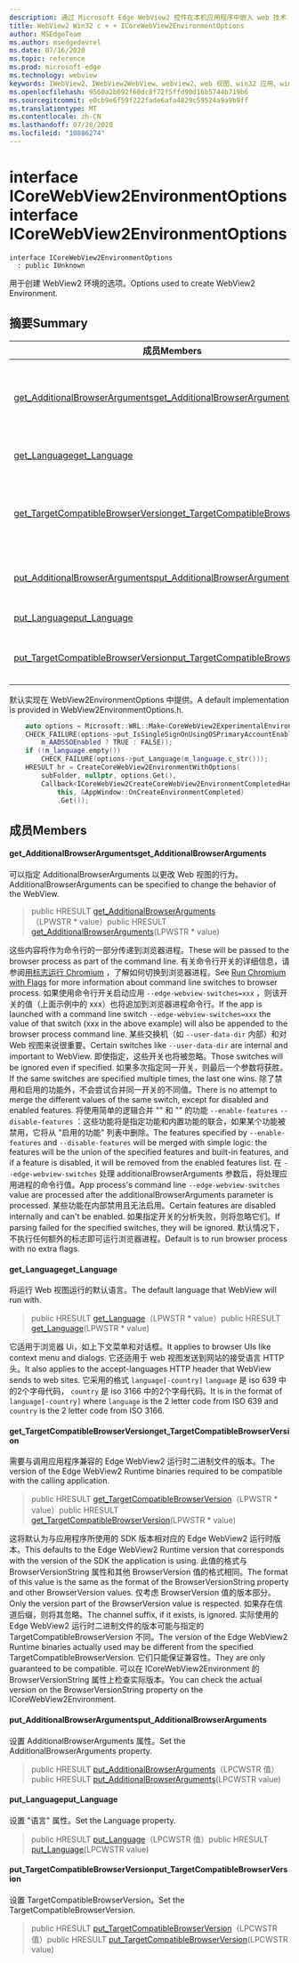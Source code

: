 ```yaml
---
description: 通过 Microsoft Edge WebView2 控件在本机应用程序中嵌入 web 技术（HTML、CSS 和 JavaScript）
title: WebView2 Win32 c + + ICoreWebView2EnvironmentOptions
author: MSEdgeTeam
ms.author: msedgedevrel
ms.date: 07/16/2020
ms.topic: reference
ms.prod: microsoft-edge
ms.technology: webview
keywords: IWebView2、IWebView2WebView、webview2、web 视图、win32 应用、win32、edge、ICoreWebView2、ICoreWebView2Controller、浏览器控件、边缘 html、ICoreWebView2EnvironmentOptions
ms.openlocfilehash: 9560a2b092f60dc8f72f5ffd90d16b5744b719b6
ms.sourcegitcommit: e0cb9e6f59f222fade6afa4829c59524a9a9b9ff
ms.translationtype: MT
ms.contentlocale: zh-CN
ms.lasthandoff: 07/20/2020
ms.locfileid: "10886274"
---
```

# <span data-ttu-id="16a32-104">interface ICoreWebView2EnvironmentOptions</span><span class="sxs-lookup"><span data-stu-id="16a32-104">interface ICoreWebView2EnvironmentOptions</span></span> 

```
interface ICoreWebView2EnvironmentOptions
  : public IUnknown
```

<span data-ttu-id="16a32-105">用于创建 WebView2 环境的选项。</span><span class="sxs-lookup"><span data-stu-id="16a32-105">Options used to create WebView2 Environment.</span></span>

## <span data-ttu-id="16a32-106">摘要</span><span class="sxs-lookup"><span data-stu-id="16a32-106">Summary</span></span>

 <span data-ttu-id="16a32-107">成员</span><span class="sxs-lookup"><span data-stu-id="16a32-107">Members</span></span>                        | <span data-ttu-id="16a32-108">描述</span><span class="sxs-lookup"><span data-stu-id="16a32-108">Descriptions</span></span>
--------------------------------|---------------------------------------------
[<span data-ttu-id="16a32-109">get_AdditionalBrowserArguments</span><span class="sxs-lookup"><span data-stu-id="16a32-109">get_AdditionalBrowserArguments</span></span>](#get_additionalbrowserarguments) | <span data-ttu-id="16a32-110">可以指定 AdditionalBrowserArguments 以更改 Web 视图的行为。</span><span class="sxs-lookup"><span data-stu-id="16a32-110">AdditionalBrowserArguments can be specified to change the behavior of the WebView.</span></span>
[<span data-ttu-id="16a32-111">get_Language</span><span class="sxs-lookup"><span data-stu-id="16a32-111">get_Language</span></span>](#get_language) | <span data-ttu-id="16a32-112">将运行 Web 视图运行的默认语言。</span><span class="sxs-lookup"><span data-stu-id="16a32-112">The default language that WebView will run with.</span></span>
[<span data-ttu-id="16a32-113">get_TargetCompatibleBrowserVersion</span><span class="sxs-lookup"><span data-stu-id="16a32-113">get_TargetCompatibleBrowserVersion</span></span>](#get_targetcompatiblebrowserversion) | <span data-ttu-id="16a32-114">需要与调用应用程序兼容的 Edge WebView2 运行时二进制文件的版本。</span><span class="sxs-lookup"><span data-stu-id="16a32-114">The version of the Edge WebView2 Runtime binaries required to be compatible with the calling application.</span></span>
[<span data-ttu-id="16a32-115">put_AdditionalBrowserArguments</span><span class="sxs-lookup"><span data-stu-id="16a32-115">put_AdditionalBrowserArguments</span></span>](#put_additionalbrowserarguments) | <span data-ttu-id="16a32-116">设置 AdditionalBrowserArguments 属性。</span><span class="sxs-lookup"><span data-stu-id="16a32-116">Set the AdditionalBrowserArguments property.</span></span>
[<span data-ttu-id="16a32-117">put_Language</span><span class="sxs-lookup"><span data-stu-id="16a32-117">put_Language</span></span>](#put_language) | <span data-ttu-id="16a32-118">设置 "语言" 属性。</span><span class="sxs-lookup"><span data-stu-id="16a32-118">Set the Language property.</span></span>
[<span data-ttu-id="16a32-119">put_TargetCompatibleBrowserVersion</span><span class="sxs-lookup"><span data-stu-id="16a32-119">put_TargetCompatibleBrowserVersion</span></span>](#put_targetcompatiblebrowserversion) | <span data-ttu-id="16a32-120">设置 TargetCompatibleBrowserVersion。</span><span class="sxs-lookup"><span data-stu-id="16a32-120">Set the TargetCompatibleBrowserVersion.</span></span>

<span data-ttu-id="16a32-121">默认实现在 WebView2EnvironmentOptions 中提供。</span><span class="sxs-lookup"><span data-stu-id="16a32-121">A default implementation is provided in WebView2EnvironmentOptions.h.</span></span>

```cpp
    auto options = Microsoft::WRL::Make<CoreWebView2ExperimentalEnvironmentOptions>();
    CHECK_FAILURE(options->put_IsSingleSignOnUsingOSPrimaryAccountEnabled(
        m_AADSSOEnabled ? TRUE : FALSE));
    if (!m_language.empty())
        CHECK_FAILURE(options->put_Language(m_language.c_str()));
    HRESULT hr = CreateCoreWebView2EnvironmentWithOptions(
        subFolder, nullptr, options.Get(),
        Callback<ICoreWebView2CreateCoreWebView2EnvironmentCompletedHandler>(
            this, &AppWindow::OnCreateEnvironmentCompleted)
            .Get());
```

## <span data-ttu-id="16a32-122">成员</span><span class="sxs-lookup"><span data-stu-id="16a32-122">Members</span></span>

#### <span data-ttu-id="16a32-123">get_AdditionalBrowserArguments</span><span class="sxs-lookup"><span data-stu-id="16a32-123">get_AdditionalBrowserArguments</span></span> 

<span data-ttu-id="16a32-124">可以指定 AdditionalBrowserArguments 以更改 Web 视图的行为。</span><span class="sxs-lookup"><span data-stu-id="16a32-124">AdditionalBrowserArguments can be specified to change the behavior of the WebView.</span></span>

> <span data-ttu-id="16a32-125">public HRESULT [get_AdditionalBrowserArguments](#get_additionalbrowserarguments)（LPWSTR \* value）</span><span class="sxs-lookup"><span data-stu-id="16a32-125">public HRESULT [get_AdditionalBrowserArguments](#get_additionalbrowserarguments)(LPWSTR \* value)</span></span>

<span data-ttu-id="16a32-126">这些内容将作为命令行的一部分传递到浏览器进程。</span><span class="sxs-lookup"><span data-stu-id="16a32-126">These will be passed to the browser process as part of the command line.</span></span> <span data-ttu-id="16a32-127">有关命令行开关的详细信息，请参阅[用标志运行 Chromium](https://aka.ms/RunChromiumWithFlags) ，了解如何切换到浏览器进程。</span><span class="sxs-lookup"><span data-stu-id="16a32-127">See [Run Chromium with Flags](https://aka.ms/RunChromiumWithFlags) for more information about command line switches to browser process.</span></span> <span data-ttu-id="16a32-128">如果使用命令行开关启动应用 `--edge-webview-switches=xxx` ，则该开关的值（上面示例中的 xxx）也将追加到浏览器进程命令行。</span><span class="sxs-lookup"><span data-stu-id="16a32-128">If the app is launched with a command line switch `--edge-webview-switches=xxx` the value of that switch (xxx in the above example) will also be appended to the browser process command line.</span></span> <span data-ttu-id="16a32-129">某些交换机（如 `--user-data-dir` 内部）和对 Web 视图来说很重要。</span><span class="sxs-lookup"><span data-stu-id="16a32-129">Certain switches like `--user-data-dir` are internal and important to WebView.</span></span> <span data-ttu-id="16a32-130">即使指定，这些开关也将被忽略。</span><span class="sxs-lookup"><span data-stu-id="16a32-130">Those switches will be ignored even if specified.</span></span> <span data-ttu-id="16a32-131">如果多次指定同一开关，则最后一个参数将获胜。</span><span class="sxs-lookup"><span data-stu-id="16a32-131">If the same switches are specified multiple times, the last one wins.</span></span> <span data-ttu-id="16a32-132">除了禁用和启用的功能外，不会尝试合并同一开关的不同值。</span><span class="sxs-lookup"><span data-stu-id="16a32-132">There is no attempt to merge the different values of the same switch, except for disabled and enabled features.</span></span> <span data-ttu-id="16a32-133">将使用简单的逻辑合并 "" 和 "" 的功能 `--enable-features` `--disable-features` ：这些功能将是指定功能和内置功能的联合，如果某个功能被禁用，它将从 "启用的功能" 列表中删除。</span><span class="sxs-lookup"><span data-stu-id="16a32-133">The features specified by `--enable-features` and `--disable-features` will be merged with simple logic: the features will be the union of the specified features and built-in features, and if a feature is disabled, it will be removed from the enabled features list.</span></span> <span data-ttu-id="16a32-134">在 `--edge-webview-switches` 处理 additionalBrowserArguments 参数后，将处理应用进程的命令行值。</span><span class="sxs-lookup"><span data-stu-id="16a32-134">App process's command line `--edge-webview-switches` value are processed after the additionalBrowserArguments parameter is processed.</span></span> <span data-ttu-id="16a32-135">某些功能在内部禁用且无法启用。</span><span class="sxs-lookup"><span data-stu-id="16a32-135">Certain features are disabled internally and can't be enabled.</span></span> <span data-ttu-id="16a32-136">如果指定开关的分析失败，则将忽略它们。</span><span class="sxs-lookup"><span data-stu-id="16a32-136">If parsing failed for the specified switches, they will be ignored.</span></span> <span data-ttu-id="16a32-137">默认情况下，不执行任何额外的标志即可运行浏览器进程。</span><span class="sxs-lookup"><span data-stu-id="16a32-137">Default is to run browser process with no extra flags.</span></span>

#### <span data-ttu-id="16a32-138">get_Language</span><span class="sxs-lookup"><span data-stu-id="16a32-138">get_Language</span></span> 

<span data-ttu-id="16a32-139">将运行 Web 视图运行的默认语言。</span><span class="sxs-lookup"><span data-stu-id="16a32-139">The default language that WebView will run with.</span></span>

> <span data-ttu-id="16a32-140">public HRESULT [get_Language](#get_language)（LPWSTR \* value）</span><span class="sxs-lookup"><span data-stu-id="16a32-140">public HRESULT [get_Language](#get_language)(LPWSTR \* value)</span></span>

<span data-ttu-id="16a32-141">它适用于浏览器 Ui，如上下文菜单和对话框。</span><span class="sxs-lookup"><span data-stu-id="16a32-141">It applies to browser UIs like context menu and dialogs.</span></span> <span data-ttu-id="16a32-142">它还适用于 web 视图发送到网站的接受语言 HTTP 头。</span><span class="sxs-lookup"><span data-stu-id="16a32-142">It also applies to the accept-languages HTTP header that WebView sends to web sites.</span></span> <span data-ttu-id="16a32-143">它采用的格式 `language[-country]` `language` 是 iso 639 中的2个字母代码， `country` 是 iso 3166 中的2个字母代码。</span><span class="sxs-lookup"><span data-stu-id="16a32-143">It is in the format of `language[-country]` where `language` is the 2 letter code from ISO 639 and `country` is the 2 letter code from ISO 3166.</span></span>

#### <span data-ttu-id="16a32-144">get_TargetCompatibleBrowserVersion</span><span class="sxs-lookup"><span data-stu-id="16a32-144">get_TargetCompatibleBrowserVersion</span></span> 

<span data-ttu-id="16a32-145">需要与调用应用程序兼容的 Edge WebView2 运行时二进制文件的版本。</span><span class="sxs-lookup"><span data-stu-id="16a32-145">The version of the Edge WebView2 Runtime binaries required to be compatible with the calling application.</span></span>

> <span data-ttu-id="16a32-146">public HRESULT [get_TargetCompatibleBrowserVersion](#get_targetcompatiblebrowserversion)（LPWSTR \* value）</span><span class="sxs-lookup"><span data-stu-id="16a32-146">public HRESULT [get_TargetCompatibleBrowserVersion](#get_targetcompatiblebrowserversion)(LPWSTR \* value)</span></span>

<span data-ttu-id="16a32-147">这将默认为与应用程序所使用的 SDK 版本相对应的 Edge WebView2 运行时版本。</span><span class="sxs-lookup"><span data-stu-id="16a32-147">This defaults to the Edge WebView2 Runtime version that corresponds with the version of the SDK the application is using.</span></span> <span data-ttu-id="16a32-148">此值的格式与 BrowserVersionString 属性和其他 BrowserVersion 值的格式相同。</span><span class="sxs-lookup"><span data-stu-id="16a32-148">The format of this value is the same as the format of the BrowserVersionString property and other BrowserVersion values.</span></span> <span data-ttu-id="16a32-149">仅考虑 BrowserVersion 值的版本部分。</span><span class="sxs-lookup"><span data-stu-id="16a32-149">Only the version part of the BrowserVersion value is respected.</span></span> <span data-ttu-id="16a32-150">如果存在信道后缀，则将其忽略。</span><span class="sxs-lookup"><span data-stu-id="16a32-150">The channel suffix, if it exists, is ignored.</span></span> <span data-ttu-id="16a32-151">实际使用的 Edge WebView2 运行时二进制文件的版本可能与指定的 TargetCompatibleBrowserVersion 不同。</span><span class="sxs-lookup"><span data-stu-id="16a32-151">The version of the Edge WebView2 Runtime binaries actually used may be different from the specified TargetCompatibleBrowserVersion.</span></span> <span data-ttu-id="16a32-152">它们只能保证兼容性。</span><span class="sxs-lookup"><span data-stu-id="16a32-152">They are only guaranteed to be compatible.</span></span> <span data-ttu-id="16a32-153">可以在 ICoreWebView2Environment 的 BrowserVersionString 属性上检查实际版本。</span><span class="sxs-lookup"><span data-stu-id="16a32-153">You can check the actual version on the BrowserVersionString property on the ICoreWebView2Environment.</span></span>

#### <span data-ttu-id="16a32-154">put_AdditionalBrowserArguments</span><span class="sxs-lookup"><span data-stu-id="16a32-154">put_AdditionalBrowserArguments</span></span> 

<span data-ttu-id="16a32-155">设置 AdditionalBrowserArguments 属性。</span><span class="sxs-lookup"><span data-stu-id="16a32-155">Set the AdditionalBrowserArguments property.</span></span>

> <span data-ttu-id="16a32-156">public HRESULT [put_AdditionalBrowserArguments](#put_additionalbrowserarguments)（LPCWSTR 值）</span><span class="sxs-lookup"><span data-stu-id="16a32-156">public HRESULT [put_AdditionalBrowserArguments](#put_additionalbrowserarguments)(LPCWSTR value)</span></span>

#### <span data-ttu-id="16a32-157">put_Language</span><span class="sxs-lookup"><span data-stu-id="16a32-157">put_Language</span></span> 

<span data-ttu-id="16a32-158">设置 "语言" 属性。</span><span class="sxs-lookup"><span data-stu-id="16a32-158">Set the Language property.</span></span>

> <span data-ttu-id="16a32-159">public HRESULT [put_Language](#put_language)（LPCWSTR 值）</span><span class="sxs-lookup"><span data-stu-id="16a32-159">public HRESULT [put_Language](#put_language)(LPCWSTR value)</span></span>

#### <span data-ttu-id="16a32-160">put_TargetCompatibleBrowserVersion</span><span class="sxs-lookup"><span data-stu-id="16a32-160">put_TargetCompatibleBrowserVersion</span></span> 

<span data-ttu-id="16a32-161">设置 TargetCompatibleBrowserVersion。</span><span class="sxs-lookup"><span data-stu-id="16a32-161">Set the TargetCompatibleBrowserVersion.</span></span>

> <span data-ttu-id="16a32-162">public HRESULT [put_TargetCompatibleBrowserVersion](#put_targetcompatiblebrowserversion)（LPCWSTR 值）</span><span class="sxs-lookup"><span data-stu-id="16a32-162">public HRESULT [put_TargetCompatibleBrowserVersion](#put_targetcompatiblebrowserversion)(LPCWSTR value)</span></span>

